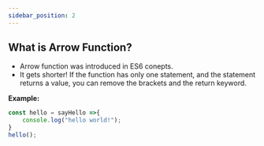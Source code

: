 ```yaml
---
sidebar_position: 2
---
```


## What is Arrow Function?

- Arrow function was introduced in ES6 conepts.
- It gets shorter! If the function has only one statement, and the statement returns a value, you can remove the brackets and the return keyword.


**Example:**

```javascript
const hello = sayHello =>{
    console.log("hello world!");
}
hello();
```

